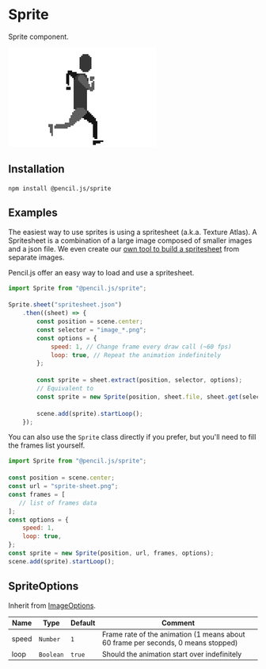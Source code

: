 # Sprite

Sprite component.

![Sprite example](../../media/examples/sprite.gif)


## Installation

    npm install @pencil.js/sprite


## Examples

The easiest way to use sprites is using a spritesheet (a.k.a. Texture Atlas). A Spritesheet is a combination of a large image composed of smaller images
and a json file.
We even create our [own tool to build a spritesheet](https://github.com/pencil-js/spritesheet) from separate images.

Pencil.js offer an easy way to load and use a spritesheet.
```js
import Sprite from "@pencil.js/sprite";

Sprite.sheet("spritesheet.json")
    .then((sheet) => {
        const position = scene.center;
        const selector = "image_*.png";
        const options = {
            speed: 1, // Change frame every draw call (~60 fps)
            loop: true, // Repeat the animation indefinitely
        };

        const sprite = sheet.extract(position, selector, options);
        // Equivalent to
        const sprite = new Sprite(position, sheet.file, sheet.get(selector), options);

        scene.add(sprite).startLoop();
    });
```

You can also use the `Sprite` class directly if you prefer, but you'll need to fill the frames list yourself.
```js
import Sprite from "@pencil.js/sprite";

const position = scene.center;
const url = "sprite-sheet.png";
const frames = [
   // list of frames data
];
const options = {
    speed: 1,
    loop: true,
};
const sprite = new Sprite(position, url, frames, options);
scene.add(sprite).startLoop();
```

## SpriteOptions
Inherit from [ImageOptions](../image/readme.md#imageoptions).

| Name | Type | Default | Comment |
| ---- | ---- | ------- | ------- |
|speed |`Number` |`1` |Frame rate of the animation (1 means about 60 frame per seconds, 0 means stopped) |
|loop |`Boolean` |`true` |Should the animation start over indefinitely |
